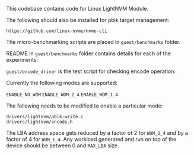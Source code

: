 This codebase contains code for Linux LightNVM Module.

The following should also be installed for pblk target management:

`https://github.com/linux-nvme/nvme-cli`

The micro-benchmarking scripts are placed in `guest/benchmarks` folder.

README in `guest/benchmarks` folder contains details for each of the experiments.

`guest/encode_driver` is the test script for checking encode operation.

Currently the following modes are supported:

`ENABLE_NO_WOM`
`ENABLE_WOM_2_4`
`ENABLE_WOM_1_4`

The following needs to be modified to enable a particular mode:

```
drivers/lightnvm/pblk-write.c
drivers/lightnvm/encode.h
```

The LBA address space gets reduced by a factor of 2 for `WOM_2_4` and by a factor of
4 for `WOM_1_4`. Any workload generated and run on top of the device should be between
0 and `MAX_LBA` size.

